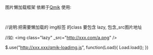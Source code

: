 图片懒加载框架
依赖于[Qmik](https://github.com/leochen36/qmik)
使用:

<html>
<body>
    <img class="lazy" _src="http://xxx.com/a.png"/>
    <img class="lazy" _src="http://xxx.com/b.png"/>
    <img class="lazy" _src="http://xxx.com/b.png"/>
</body>
</html>

//说明:把需要懒加载的 img标签 的class 要包含 lazy, 包含_src图片地址

//如: &lt;img class="lazy" _src="http://xxx.com/a.png" /&gt;


$.use("http://xxx.xxx/qmik-loadimg.js", function(Load){
    Load.load();
})
